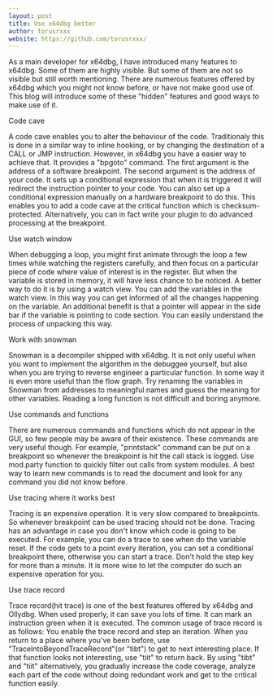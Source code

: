```yaml
---
layout: post
title: Use x64dbg better
author: torusrxxx
website: https://github.com/torusrxxx/
---
```

As a main developer for x64dbg, I have introduced many features to x64dbg. Some of them are highly visible. But some of them are not so visible but still worth mentioning. There are numerous features offered by x64dbg which you might not know before, or have not make good use of. This blog will introduce some of these "hidden" features and good ways to make use of it.

Code cave

A code cave enables you to alter the behaviour of the code. Traditionaly this is done in a similar way to inline hooking, or by changing the destination of a CALL or JMP instruction. However, in x64dbg you have a easier way to achieve that. It provides a "bpgoto" command. The first argument is the address of a software breakpoint. The second argument is the address of your code. It sets up a conditional expression that when it is triggered it will redirect the instruction pointer to your code. You can also set up a conditional expression manually on a hardware breakpoint to do this. This enables you to add a code cave at the critical function which is checksum-protected. Alternatively, you can in fact write your plugin to do advanced processing at the breakpoint.

Use watch window

When debugging a loop, you might first animate through the loop a few times while watching the registers carefully, and then focus on a particular piece of code where value of interest is in the register. But when the variable is stored in memory, it will have less chance to be noticed. A better way to do it is by using a watch view. You can add the variables in the watch view. In this way you can get informed of all the changes happening on the variable. An additional benefit is that a pointer will appear in the side bar if the variable is pointing to code section. You can easily understand the process of unpacking this way.

Work with snowman

Snowman is a decompiler shipped with x64dbg. It is not only useful when you want to implement the algorithm in the debuggee yourself, but also when you are trying to reverse engineer a particular function. In some way it is even more useful than the flow graph. Try renaming the variables in Snowman from addresses to meaningful names and guess the meaning for other variables. Reading a long function is not difficult and boring anymore.

Use commands and functions

There are numerous commands and functions which do not appear in the GUI, so few people may be aware of their existence. These commands are very useful though. For example, "printstack" command can be put on a breakpoint so whenever the breakpoint is hit the call stack is logged. Use mod.party function to quickly filter out calls from system modules. A best way to learn new commands is to read the document and look for any command you did not know before.

Use tracing where it works best

Tracing is an expensive operation. It is very slow compared to breakpoints. So whenever breakpoint can be used tracing should not be done. Tracing has an advantage in case you don't know which code is going to be executed. For example, you can do a trace to see when do the variable reset. If the code gets to a point every iteration, you can set a conditional breakpoint there, otherwise you can start a trace. Don't hold the step key for more than a minute. It is more wise to let the computer do such an expensive operation for you.

Use trace record

Trace record(hit trace) is one of the best features offered by x64dbg and Ollydbg. When used properly, it can save you lots of time. It can mark an instruction green when it is executed. The common usage of trace record is as follows: You enable the trace record and step an iteration. When you return to a place where you've been before, use "TraceIntoBeyondTraceRecord"(or "tibt") to get to next interesting place. If that function looks not interesting, use "tiit" to return back. By using "tibt" and "tiit" alternatively, you gradually increase the code coverage, analyze each part of the code without doing redundant work and get to the critical function easily.
